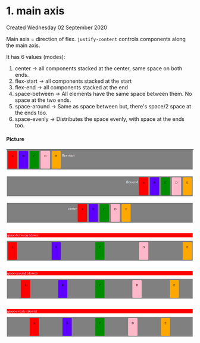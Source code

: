 # 1. main axis
Created Wednesday 02 September 2020

Main axis = direction of flex.
``justify-content`` controls components along the main axis.

It has 6 values (modes):
1. center → all components stacked at the center, same space on both ends.
2. flex-start → all components stacked at the start
3. flex-end → all components stacked at the end
4. space-between → All elements have the same space between them. No space at the two ends.
5. space-around → Same as space between but, there's space/2 space at the ends too.
6. space-evenly → Distributes the space evenly, with space at the ends too.


#### Picture
![](/assets/1_main_axis-image-1.png)

